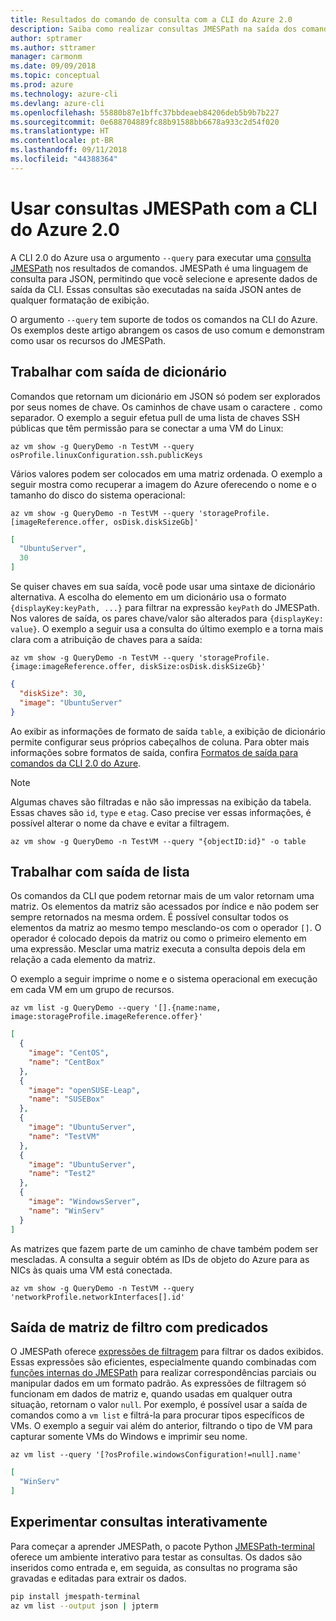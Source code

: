 ```yaml
---
title: Resultados do comando de consulta com a CLI do Azure 2.0
description: Saiba como realizar consultas JMESPath na saída dos comandos da CLI do Azure 2.0.
author: sptramer
ms.author: sttramer
manager: carmonm
ms.date: 09/09/2018
ms.topic: conceptual
ms.prod: azure
ms.technology: azure-cli
ms.devlang: azure-cli
ms.openlocfilehash: 55880b87e1bffc37bbdeaeb84206deb5b9b7b227
ms.sourcegitcommit: 0e688704889fc88b91588bb6678a933c2d54f020
ms.translationtype: HT
ms.contentlocale: pt-BR
ms.lasthandoff: 09/11/2018
ms.locfileid: "44388364"
---
```

# <a name="use-jmespath-queries-with-azure-cli-20"></a>Usar consultas JMESPath com a CLI do Azure 2.0

A CLI 2.0 do Azure usa o argumento `--query` para executar uma [consulta JMESPath](http://jmespath.org) nos resultados de comandos. JMESPath é uma linguagem de consulta para JSON, permitindo que você selecione e apresente dados de saída da CLI. Essas consultas são executadas na saída JSON antes de qualquer formatação de exibição.

O argumento `--query` tem suporte de todos os comandos na CLI do Azure. Os exemplos deste artigo abrangem os casos de uso comum e demonstram como usar os recursos do JMESPath.

## <a name="work-with-dictionary-output"></a>Trabalhar com saída de dicionário

Comandos que retornam um dicionário em JSON só podem ser explorados por seus nomes de chave. Os caminhos de chave usam o caractere `.` como separador. O exemplo a seguir efetua pull de uma lista de chaves SSH públicas que têm permissão para se conectar a uma VM do Linux:

```azurecli-interactive
az vm show -g QueryDemo -n TestVM --query osProfile.linuxConfiguration.ssh.publicKeys
```

Vários valores podem ser colocados em uma matriz ordenada. O exemplo a seguir mostra como recuperar a imagem do Azure oferecendo o nome e o tamanho do disco do sistema operacional:

```azurecli-interactive
az vm show -g QueryDemo -n TestVM --query 'storageProfile.[imageReference.offer, osDisk.diskSizeGb]'
```

```json
[
  "UbuntuServer",
  30
]
```

Se quiser chaves em sua saída, você pode usar uma sintaxe de dicionário alternativa.  A escolha do elemento em um dicionário usa o formato `{displayKey:keyPath, ...}` para filtrar na expressão `keyPath` do JMESPath. Nos valores de saída, os pares chave/valor são alterados para `{displayKey: value}`. O exemplo a seguir usa a consulta do último exemplo e a torna mais clara com a atribuição de chaves para a saída:

```azurecli-interactive
az vm show -g QueryDemo -n TestVM --query 'storageProfile.{image:imageReference.offer, diskSize:osDisk.diskSizeGb}'
```

```json
{
  "diskSize": 30,
  "image": "UbuntuServer"
}
```

Ao exibir as informações de formato de saída `table`, a exibição de dicionário permite configurar seus próprios cabeçalhos de coluna. Para obter mais informações sobre formatos de saída, confira [Formatos de saída para comandos da CLI 2.0 do Azure](/cli/azure/format-output-azure-cli).

> [!NOTE]
> Algumas chaves são filtradas e não são impressas na exibição da tabela. Essas chaves são `id`, `type` e `etag`. Caso precise ver essas informações, é possível alterar o nome da chave e evitar a filtragem.
>
> ```azurecli
> az vm show -g QueryDemo -n TestVM --query "{objectID:id}" -o table
> ```

## <a name="work-with-list-output"></a>Trabalhar com saída de lista

Os comandos da CLI que podem retornar mais de um valor retornam uma matriz. Os elementos da matriz são acessados por índice e não podem ser sempre retornados na mesma ordem. É possível consultar todos os elementos da matriz ao mesmo tempo mesclando-os com o operador `[]`. O operador é colocado depois da matriz ou como o primeiro elemento em uma expressão. Mesclar uma matriz executa a consulta depois dela em relação a cada elemento da matriz.

O exemplo a seguir imprime o nome e o sistema operacional em execução em cada VM em um grupo de recursos.

```azurecli-interactive
az vm list -g QueryDemo --query '[].{name:name, image:storageProfile.imageReference.offer}'
```

```json
[
  {
    "image": "CentOS",
    "name": "CentBox"
  },
  {
    "image": "openSUSE-Leap",
    "name": "SUSEBox"
  },
  {
    "image": "UbuntuServer",
    "name": "TestVM"
  },
  {
    "image": "UbuntuServer",
    "name": "Test2"
  },
  {
    "image": "WindowsServer",
    "name": "WinServ"
  }
]
```

As matrizes que fazem parte de um caminho de chave também podem ser mescladas. A consulta a seguir obtém as IDs de objeto do Azure para as NICs às quais uma VM está conectada.

```azurecli-interactive
az vm show -g QueryDemo -n TestVM --query 'networkProfile.networkInterfaces[].id'
```

## <a name="filter-array-output-with-predicates"></a>Saída de matriz de filtro com predicados

O JMESPath oferece [expressões de filtragem](http://jmespath.org/specification.html#filterexpressions) para filtrar os dados exibidos. Essas expressões são eficientes, especialmente quando combinadas com [funções internas do JMESPath](http://jmespath.org/specification.html#built-in-functions) para realizar correspondências parciais ou manipular dados em um formato padrão. As expressões de filtragem só funcionam em dados de matriz e, quando usadas em qualquer outra situação, retornam o valor `null`. Por exemplo, é possível usar a saída de comandos como a `vm list` e filtrá-la para procurar tipos específicos de VMs. O exemplo a seguir vai além do anterior, filtrando o tipo de VM para capturar somente VMs do Windows e imprimir seu nome.

```azurecli-interactive
az vm list --query '[?osProfile.windowsConfiguration!=null].name'
```

```json
[
  "WinServ"
]
```

## <a name="experiment-with-queries-interactively"></a>Experimentar consultas interativamente

Para começar a aprender JMESPath, o pacote Python [JMESPath-terminal](https://github.com/jmespath/jmespath.terminal) oferece um ambiente interativo para testar as consultas. Os dados são inseridos como entrada e, em seguida, as consultas no programa são gravadas e editadas para extrair os dados.

```bash
pip install jmespath-terminal
az vm list --output json | jpterm
```
